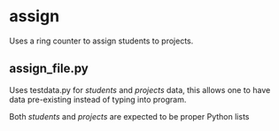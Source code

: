 # assign
Uses a ring counter to assign students to projects.

## assign_file.py
Uses testdata.py for *students* and *projects* data, this allows one to have data pre-existing instead of typing into program.

Both *students* and *projects* are expected to be proper Python lists
